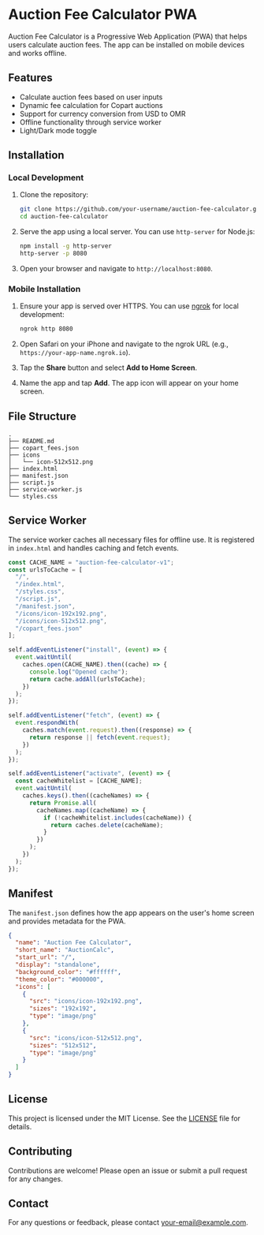 
# Auction Fee Calculator PWA

Auction Fee Calculator is a Progressive Web Application (PWA) that helps users calculate auction fees. The app can be installed on mobile devices and works offline.

## Features

- Calculate auction fees based on user inputs
- Dynamic fee calculation for Copart auctions
- Support for currency conversion from USD to OMR
- Offline functionality through service worker
- Light/Dark mode toggle

## Installation

### Local Development

1. Clone the repository:

   ```bash
   git clone https://github.com/your-username/auction-fee-calculator.git
   cd auction-fee-calculator
   ```

2. Serve the app using a local server. You can use `http-server` for Node.js:

   ```bash
   npm install -g http-server
   http-server -p 8080
   ```

3. Open your browser and navigate to `http://localhost:8080`.

### Mobile Installation

1. Ensure your app is served over HTTPS. You can use [ngrok](https://ngrok.com/) for local development:

   ```bash
   ngrok http 8080
   ```

2. Open Safari on your iPhone and navigate to the ngrok URL (e.g., `https://your-app-name.ngrok.io`).

3. Tap the **Share** button and select **Add to Home Screen**.

4. Name the app and tap **Add**. The app icon will appear on your home screen.

## File Structure

```
.
├── README.md
├── copart_fees.json
├── icons
│   └── icon-512x512.png
├── index.html
├── manifest.json
├── script.js
├── service-worker.js
└── styles.css
```

## Service Worker

The service worker caches all necessary files for offline use. It is registered in `index.html` and handles caching and fetch events.

```javascript
const CACHE_NAME = "auction-fee-calculator-v1";
const urlsToCache = [
  "/",
  "/index.html",
  "/styles.css",
  "/script.js",
  "/manifest.json",
  "/icons/icon-192x192.png",
  "/icons/icon-512x512.png",
  "/copart_fees.json"
];

self.addEventListener("install", (event) => {
  event.waitUntil(
    caches.open(CACHE_NAME).then((cache) => {
      console.log("Opened cache");
      return cache.addAll(urlsToCache);
    })
  );
});

self.addEventListener("fetch", (event) => {
  event.respondWith(
    caches.match(event.request).then((response) => {
      return response || fetch(event.request);
    })
  );
});

self.addEventListener("activate", (event) => {
  const cacheWhitelist = [CACHE_NAME];
  event.waitUntil(
    caches.keys().then((cacheNames) => {
      return Promise.all(
        cacheNames.map((cacheName) => {
          if (!cacheWhitelist.includes(cacheName)) {
            return caches.delete(cacheName);
          }
        })
      );
    })
  );
});
```

## Manifest

The `manifest.json` defines how the app appears on the user's home screen and provides metadata for the PWA.

```json
{
  "name": "Auction Fee Calculator",
  "short_name": "AuctionCalc",
  "start_url": "/",
  "display": "standalone",
  "background_color": "#ffffff",
  "theme_color": "#000000",
  "icons": [
    {
      "src": "icons/icon-192x192.png",
      "sizes": "192x192",
      "type": "image/png"
    },
    {
      "src": "icons/icon-512x512.png",
      "sizes": "512x512",
      "type": "image/png"
    }
  ]
}
```

## License

This project is licensed under the MIT License. See the [LICENSE](LICENSE) file for details.

## Contributing

Contributions are welcome! Please open an issue or submit a pull request for any changes.

## Contact

For any questions or feedback, please contact [your-email@example.com](mailto:your-email@example.com).
